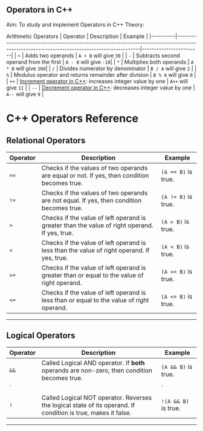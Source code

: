 ## Operators in C++
Aim: To study and implement Operators in C++
Theory:

 Arithmetic Operators
| Operator | Description                                                                                                                                 | Example |
|----------|---------------------------------------------------------------------------------------------------------------------------------------------|------------------------|
| `+`      | Adds two operands                                                                                                                           | `A + B` will give `30` |
| `-`      | Subtracts second operand from the first                                                                                                     | `A - B` will give `-10`|
| `*`      | Multiplies both operands                                                                                                                    | `A * B` will give `200`|
| `/`      | Divides numerator by denominator                                                                                                            | `B / A` will give `2`  |
| `%`      | Modulus operator and returns remainder after division                                                                                       | `B % A` will give `0`  |
| `++`     | [Increment operator in C++](https://www.tutorialspoint.com/cplusplus/cpp_increment_decrement_operators.htm): increases integer value by one | `A++` will give `11`   |
| `--`     | [Decrement operator in C++](https://www.tutorialspoint.com/cplusplus/cpp_increment_decrement_operators.htm): decreases integer value by one | `A--` will give `9`    |
# C++ Operators Reference

## Relational Operators

| Operator | Description                                                                                      | Example              |
|----------|------------------------------------------------------------------------------------------------|----------------------|
| `==`     | Checks if the values of two operands are equal or not. If yes, then condition becomes true.     | `(A == B)` is true.  |
| `!=`     | Checks if the values of two operands are not equal. If yes, then condition becomes true.        | `(A != B)` is true.  |
| `>`      | Checks if the value of left operand is greater than the value of right operand. If yes, true.   | `(A > B)` is true.   |
| `<`      | Checks if the value of left operand is less than the value of right operand. If yes, true.      | `(A < B)` is true.   |
| `>=`     | Checks if the value of left operand is greater than or equal to the value of right operand.     | `(A >= B)` is true.  |
| `<=`     | Checks if the value of left operand is less than or equal to the value of right operand.        | `(A <= B)` is true.  |

---

## Logical Operators

| Operator | Description                                                                                                  | Example               |
|----------|--------------------------------------------------------------------------------------------------------------|-----------------------|
| `&&`     | Called Logical AND operator. If **both** operands are non-zero, then condition becomes true.                  | `(A && B)` is true.   |
| `||`     | Called Logical OR operator. If **any** of the two operands is non-zero, then condition becomes true.          | `(A || B)` is true.   |
| `!`      | Called Logical NOT operator. Reverses the logical state of its operand. If condition is true, makes it false. | `!(A && B)` is true.  |

---



